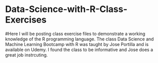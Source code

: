 # Data-Science-with-R-Class-Exercises


#Here I will be posting class exercise files to demonstrate a working knowledge of the R programming language. The class Data Science and Machine Learning Bootcamp with R was taught by Jose Portilla and is available on Udemy. I found the class to be informative and Jose does a great job instrcuting.
